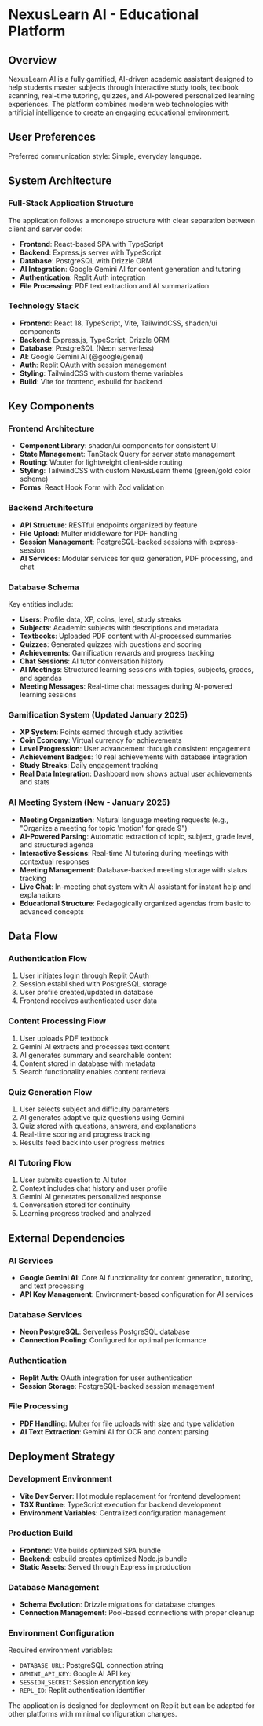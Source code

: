 # NexusLearn AI - Educational Platform

## Overview

NexusLearn AI is a fully gamified, AI-driven academic assistant designed to help students master subjects through interactive study tools, textbook scanning, real-time tutoring, quizzes, and AI-powered personalized learning experiences. The platform combines modern web technologies with artificial intelligence to create an engaging educational environment.

## User Preferences

Preferred communication style: Simple, everyday language.

## System Architecture

### Full-Stack Application Structure
The application follows a monorepo structure with clear separation between client and server code:

- **Frontend**: React-based SPA with TypeScript
- **Backend**: Express.js server with TypeScript
- **Database**: PostgreSQL with Drizzle ORM
- **AI Integration**: Google Gemini AI for content generation and tutoring
- **Authentication**: Replit Auth integration
- **File Processing**: PDF text extraction and AI summarization

### Technology Stack
- **Frontend**: React 18, TypeScript, Vite, TailwindCSS, shadcn/ui components
- **Backend**: Express.js, TypeScript, Drizzle ORM
- **Database**: PostgreSQL (Neon serverless)
- **AI**: Google Gemini AI (@google/genai)
- **Auth**: Replit OAuth with session management
- **Styling**: TailwindCSS with custom theme variables
- **Build**: Vite for frontend, esbuild for backend

## Key Components

### Frontend Architecture
- **Component Library**: shadcn/ui components for consistent UI
- **State Management**: TanStack Query for server state management
- **Routing**: Wouter for lightweight client-side routing
- **Styling**: TailwindCSS with custom NexusLearn theme (green/gold color scheme)
- **Forms**: React Hook Form with Zod validation

### Backend Architecture
- **API Structure**: RESTful endpoints organized by feature
- **File Upload**: Multer middleware for PDF handling
- **Session Management**: PostgreSQL-backed sessions with express-session
- **AI Services**: Modular services for quiz generation, PDF processing, and chat

### Database Schema
Key entities include:
- **Users**: Profile data, XP, coins, level, study streaks
- **Subjects**: Academic subjects with descriptions and metadata
- **Textbooks**: Uploaded PDF content with AI-processed summaries
- **Quizzes**: Generated quizzes with questions and scoring
- **Achievements**: Gamification rewards and progress tracking
- **Chat Sessions**: AI tutor conversation history
- **AI Meetings**: Structured learning sessions with topics, subjects, grades, and agendas
- **Meeting Messages**: Real-time chat messages during AI-powered learning sessions

### Gamification System (Updated January 2025)
- **XP System**: Points earned through study activities
- **Coin Economy**: Virtual currency for achievements
- **Level Progression**: User advancement through consistent engagement
- **Achievement Badges**: 10 real achievements with database integration
- **Study Streaks**: Daily engagement tracking
- **Real Data Integration**: Dashboard now shows actual user achievements and stats

### AI Meeting System (New - January 2025)
- **Meeting Organization**: Natural language meeting requests (e.g., "Organize a meeting for topic 'motion' for grade 9")
- **AI-Powered Parsing**: Automatic extraction of topic, subject, grade level, and structured agenda
- **Interactive Sessions**: Real-time AI tutoring during meetings with contextual responses
- **Meeting Management**: Database-backed meeting storage with status tracking
- **Live Chat**: In-meeting chat system with AI assistant for instant help and explanations
- **Educational Structure**: Pedagogically organized agendas from basic to advanced concepts

## Data Flow

### Authentication Flow
1. User initiates login through Replit OAuth
2. Session established with PostgreSQL storage
3. User profile created/updated in database
4. Frontend receives authenticated user data

### Content Processing Flow
1. User uploads PDF textbook
2. Gemini AI extracts and processes text content
3. AI generates summary and searchable content
4. Content stored in database with metadata
5. Search functionality enables content retrieval

### Quiz Generation Flow
1. User selects subject and difficulty parameters
2. AI generates adaptive quiz questions using Gemini
3. Quiz stored with questions, answers, and explanations
4. Real-time scoring and progress tracking
5. Results feed back into user progress metrics

### AI Tutoring Flow
1. User submits question to AI tutor
2. Context includes chat history and user profile
3. Gemini AI generates personalized response
4. Conversation stored for continuity
5. Learning progress tracked and analyzed

## External Dependencies

### AI Services
- **Google Gemini AI**: Core AI functionality for content generation, tutoring, and text processing
- **API Key Management**: Environment-based configuration for AI services

### Database Services
- **Neon PostgreSQL**: Serverless PostgreSQL database
- **Connection Pooling**: Configured for optimal performance

### Authentication
- **Replit Auth**: OAuth integration for user authentication
- **Session Storage**: PostgreSQL-backed session management

### File Processing
- **PDF Handling**: Multer for file uploads with size and type validation
- **AI Text Extraction**: Gemini AI for OCR and content parsing

## Deployment Strategy

### Development Environment
- **Vite Dev Server**: Hot module replacement for frontend development
- **TSX Runtime**: TypeScript execution for backend development
- **Environment Variables**: Centralized configuration management

### Production Build
- **Frontend**: Vite builds optimized SPA bundle
- **Backend**: esbuild creates optimized Node.js bundle
- **Static Assets**: Served through Express in production

### Database Management
- **Schema Evolution**: Drizzle migrations for database changes
- **Connection Management**: Pool-based connections with proper cleanup

### Environment Configuration
Required environment variables:
- `DATABASE_URL`: PostgreSQL connection string
- `GEMINI_API_KEY`: Google AI API key
- `SESSION_SECRET`: Session encryption key
- `REPL_ID`: Replit authentication identifier

The application is designed for deployment on Replit but can be adapted for other platforms with minimal configuration changes.